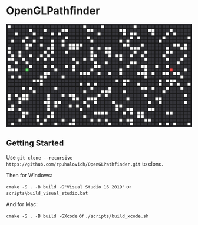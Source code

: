 # OpenGLPathfinder

![](res/tempImage.png)

## Getting Started
Use ```git clone --recursive https://github.com/rpuhalovich/OpenGLPathfinder.git``` to clone.

Then for Windows:

```cmake -S . -B build -G"Visual Studio 16 2019"``` or ```scripts\build_visual_studio.bat```

And for Mac:

```cmake -S . -B build -GXcode``` or ```./scripts/build_xcode.sh```
